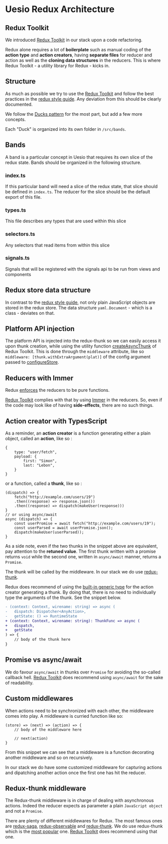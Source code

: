 # Uesio Redux Architecture

## Redux Toolkit

We introduced [Redux Toolkit](https://redux-toolkit.js.org/) in our stack upon a code refactoring.

Redux alone requires a lot of **boilerplate** such as manual coding of the **action type** and **action creators**, having **separate files** for reducer and action as well as the **cloning data structures** in the reducers.
This is where Redux Toolkit - a utility library for Redux - kicks in.

## Structure

As much as possible we try to use the [Redux Toolkit](https://redux-toolkit.js.org/) and follow the best practices in the [redux style guide](https://redux.js.org/style-guide/style-guide). Any deviation from this should be clearly documented.

We follow the [Ducks pattern](https://www.freecodecamp.org/news/scaling-your-redux-app-with-ducks-6115955638be/) for the most part, but add a few more concepts.

Each "Duck" is organized into its own folder in `/src/bands`.

## Bands

A band is a particular concept in Uesio that requires its own slice of the redux state. Bands should be organized in the following structure.

### index.ts

If this particular band will need a slice of the redux state, that slice should be defined in `index.ts`. The reducer for the slice should be the default export of this file.

### types.ts

This file describes any types that are used within this slice

### selectors.ts

Any selectors that read items from within this slice

### signals.ts

Signals that will be registered with the signals api to be run from views and components

## Redux store data structure

In contrast to the [redux style guide](https://redux.js.org/style-guide/style-guide/#use-plain-javascript-objects-for-state), not only plain JavaScript objects are stored in the redux store. The data structure `yaml.Document` - which is a class - deviates on that.

## Platform API injection

The platform API is injected into the redux-thunk so we can easily access it upon thunk creation, while using the utility function [createAsyncThunk](https://redux-toolkit.js.org/usage/usage-with-typescript#createasyncthunk) of Redux Toolkit. This is done through the `middleware` attribute, like so `middleware: [thunk.withExtraArgument(plat)]` of the config argument passed to [configureStore](https://redux-toolkit.js.org/api/configureStore).

## Reducers with Immer

Redux [enforces](https://redux.js.org/understanding/thinking-in-redux/glossary#reducer) the reducers to be pure functions.

[Redux Toolkit](https://redux-toolkit.js.org/api/createReducer#direct-state-mutation) complies with that by using [Immer](https://github.com/immerjs/immer) in the reducers. So, even if the code may look like of having **side-effects**, there are no such things.

## Action creator with TypesScript

As a reminder, an **action creator** is a function generating either a plain object, called an **action**, like so :

```
{
    type: "user/fetch",
    payload: {
        first: "Simon",
        last: "Lebon",
    }
}
```

or a function, called a **thunk**, like so :

```
(dispatch) => {
    fetch("http://example.com/users/19")
    .then((response) => response.json())
    .then((response) => dispatch(makeUser(response)))
}
// or using async/await
async (dispatch) => {
    const userPromise = await fetch("http://example.com/users/19");
    const userParsed = await userPromise.json();
    dispatch(makeUser(userParsed));
}
```

As a side note, even if the two thunks in the snippet above are equivalent, pay attention to the **retuned value**. The first thunk written with a promise returns `void` while the second one, written in `async/await` manner, returns a `Promise`.

The thunk will be called by the middleware. In our stack we do use [redux-thunk](https://github.com/reduxjs/redux-thunk).

Redux does recommend of using the [built-in generic type](https://redux.js.org/recipes/usage-with-typescript#usage-with-redux-thunk) for the action creator generating a thunk.
By doing that, there is no need to individually type the arguments of the thunk. See the snippet below.

```diff
- (context: Context, wirename: string) => async (
-	dispatch: Dispatcher<AnyAction>,
-	getState: () => RuntimeState
+ (context: Context, wirename: string): ThunkFunc => async (
+	dispatch,
+	getState
) => {
    // body of the thunk here
}
```

## Promise vs async/await

We do favour `async/await` in thunks over `Promise` for avoiding the so-called callback hell. [Redux Toolkit](https://redux-toolkit.js.org/usage/usage-guide#using-middleware-to-enable-async-logic) does recommend using `async/await` for the sake of readability.

## Custom middlewares

When actions need to be synchronized with each other, the middleware comes into play. A middleware is curried function like so:

```
(store) => (next) => (action) => {
    // body of the middleware here

    // next(action)
}
```

From this snippet we can see that a middleware is a function decorating another middleware and so on recursively.

In our stack we do have some customized middleware for capturing actions and dipatching another action once the first one has hit the reducer.

## Redux-thunk middleware

The Redux-thunk middleware is in charge of dealing with asynchronous actions. Indeed the reducer expects as parameter a plain `JavaScript object` and not a `Promise`.

There are plenty of different middlewares for Redux. The most famous ones are [redux-saga](https://github.com/redux-saga/redux-saga), [redux-observable](https://github.com/redux-observable/redux-observable/) and [redux-thunk](https://github.com/reduxjs/redux-thunk). We do use redux-thunk which is the [most popular](https://www.npmtrends.com/redux-saga-vs-redux-thunk-vs-redux-observable) one. [Redux Toolkit](https://redux-toolkit.js.org/usage/usage-guide#using-middleware-to-enable-async-logic) does recommend using that one.
